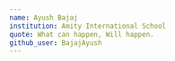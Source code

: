 ```yaml
---
name: Ayush Bajaj
institution: Amity International School
quote: What can happen, Will happen.
github_user: BajajAyush
---
```


